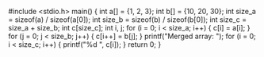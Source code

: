#include <stdio.h>
 main() {
    int a[] = {1, 2, 3};
    int b[] = {10, 20, 30};
    int size_a = sizeof(a) / sizeof(a[0]);
    int size_b = sizeof(b) / sizeof(b[0]);
    int size_c = size_a + size_b;
    int c[size_c];
    int i, j;
    for (i = 0; i < size_a; i++) {
        c[i] = a[i];
    }
    for (j = 0; j < size_b; j++) {
        c[i++] = b[j];
    }
    printf("Merged array: ");
    for (i = 0; i < size_c; i++) {
        printf("%d ", c[i]);
    }
    return 0;
}
